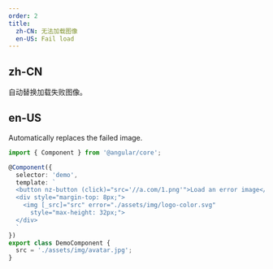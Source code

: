 ```yaml
---
order: 2
title:
  zh-CN: 无法加载图像
  en-US: Fail load
---
```


## zh-CN

自动替换加载失败图像。

## en-US

Automatically replaces the failed image.

```ts
import { Component } from '@angular/core';

@Component({
  selector: 'demo',
  template: `
  <button nz-button (click)="src='//a.com/1.png'">Load an error image</button>
  <div style="margin-top: 8px;">
    <img [_src]="src" error="./assets/img/logo-color.svg"
      style="max-height: 32px;">
  </div>
  `
})
export class DemoComponent {
  src = './assets/img/avatar.jpg';
}
```
